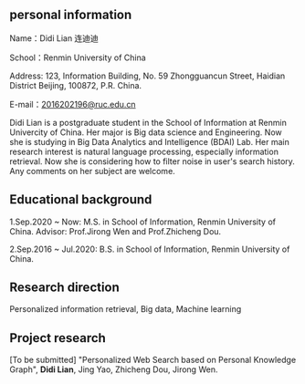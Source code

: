 ## personal information
Name：Didi Lian 连迪迪

School：Renmin University of China

Address: 123, Information Building, No. 59 Zhongguancun Street, Haidian District Beijing, 100872, P.R. China.

E-mail：2016202196@ruc.edu.cn

Didi Lian is a postgraduate student in the School of Information at Renmin Univercity of China. Her major is Big data science and Engineering. Now she is studying in Big Data Analytics and Intelligence (BDAI) Lab. Her main research interest is natural language processing, especially information retrieval. Now she is considering how to filter noise in user's search history. Any comments on her subject are welcome.
## Educational background

1.Sep.2020 ~ Now: M.S. in School of Information, Renmin University of China. Advisor: Prof.Jirong Wen and Prof.Zhicheng Dou.

2.Sep.2016 ~ Jul.2020: B.S. in School of Information, Renmin University of China.
## Research direction
Personalized information retrieval, Big data, Machine learning
## Project research
[To be submitted] "Personalized Web Search based on Personal Knowledge Graph", **Didi Lian**, Jing Yao, Zhicheng Dou, Jirong Wen.

